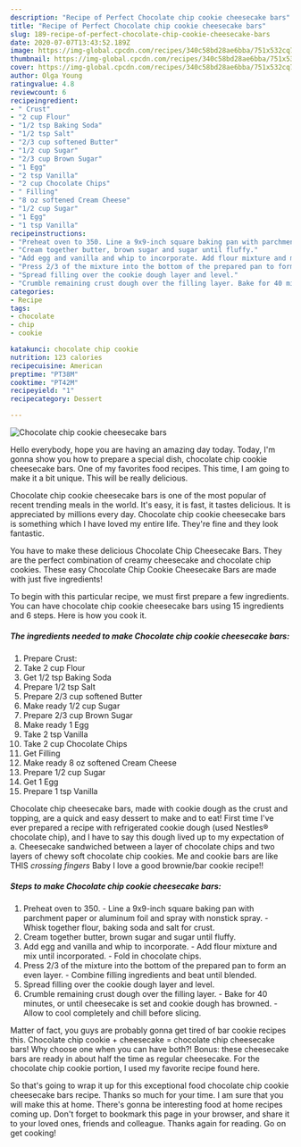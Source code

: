 ```yaml
---
description: "Recipe of Perfect Chocolate chip cookie cheesecake bars"
title: "Recipe of Perfect Chocolate chip cookie cheesecake bars"
slug: 189-recipe-of-perfect-chocolate-chip-cookie-cheesecake-bars
date: 2020-07-07T13:43:52.189Z
image: https://img-global.cpcdn.com/recipes/340c58bd28ae6bba/751x532cq70/chocolate-chip-cookie-cheesecake-bars-recipe-main-photo.jpg
thumbnail: https://img-global.cpcdn.com/recipes/340c58bd28ae6bba/751x532cq70/chocolate-chip-cookie-cheesecake-bars-recipe-main-photo.jpg
cover: https://img-global.cpcdn.com/recipes/340c58bd28ae6bba/751x532cq70/chocolate-chip-cookie-cheesecake-bars-recipe-main-photo.jpg
author: Olga Young
ratingvalue: 4.8
reviewcount: 6
recipeingredient:
- " Crust"
- "2 cup Flour"
- "1/2 tsp Baking Soda"
- "1/2 tsp Salt"
- "2/3 cup softened Butter"
- "1/2 cup Sugar"
- "2/3 cup Brown Sugar"
- "1 Egg"
- "2 tsp Vanilla"
- "2 cup Chocolate Chips"
- " Filling"
- "8 oz softened Cream Cheese"
- "1/2 cup Sugar"
- "1 Egg"
- "1 tsp Vanilla"
recipeinstructions:
- "Preheat oven to 350. Line a 9x9-inch square baking pan with parchment paper or aluminum foil and spray with nonstick spray. Whisk together flour, baking soda and salt for crust."
- "Cream together butter, brown sugar and sugar until fluffy."
- "Add egg and vanilla and whip to incorporate. Add flour mixture and mix until incorporated. Fold in chocolate chips."
- "Press 2/3 of the mixture into the bottom of the prepared pan to form an even layer. Combine filling ingredients and beat until blended."
- "Spread filling over the cookie dough layer and level."
- "Crumble remaining crust dough over the filling layer. Bake for 40 minutes, or until cheesecake is set and cookie dough has browned. Allow to cool completely and chill before slicing."
categories:
- Recipe
tags:
- chocolate
- chip
- cookie

katakunci: chocolate chip cookie 
nutrition: 123 calories
recipecuisine: American
preptime: "PT38M"
cooktime: "PT42M"
recipeyield: "1"
recipecategory: Dessert

---
```



![Chocolate chip cookie cheesecake bars](https://img-global.cpcdn.com/recipes/340c58bd28ae6bba/751x532cq70/chocolate-chip-cookie-cheesecake-bars-recipe-main-photo.jpg)

Hello everybody, hope you are having an amazing day today. Today, I'm gonna show you how to prepare a special dish, chocolate chip cookie cheesecake bars. One of my favorites food recipes. This time, I am going to make it a bit unique. This will be really delicious.

Chocolate chip cookie cheesecake bars is one of the most popular of recent trending meals in the world. It's easy, it is fast, it tastes delicious. It is appreciated by millions every day. Chocolate chip cookie cheesecake bars is something which I have loved my entire life. They're fine and they look fantastic.

You have to make these delicious Chocolate Chip Cheesecake Bars. They are the perfect combination of creamy cheesecake and chocolate chip cookies. These easy Chocolate Chip Cookie Cheesecake Bars are made with just five ingredients!


To begin with this particular recipe, we must first prepare a few ingredients. You can have chocolate chip cookie cheesecake bars using 15 ingredients and 6 steps. Here is how you cook it.

<!--inarticleads1-->

##### The ingredients needed to make Chocolate chip cookie cheesecake bars:

1. Prepare  Crust:
1. Take 2 cup Flour
1. Get 1/2 tsp Baking Soda
1. Prepare 1/2 tsp Salt
1. Prepare 2/3 cup softened Butter
1. Make ready 1/2 cup Sugar
1. Prepare 2/3 cup Brown Sugar
1. Make ready 1 Egg
1. Take 2 tsp Vanilla
1. Take 2 cup Chocolate Chips
1. Get  Filling
1. Make ready 8 oz softened Cream Cheese
1. Prepare 1/2 cup Sugar
1. Get 1 Egg
1. Prepare 1 tsp Vanilla


Chocolate chip cheesecake bars, made with cookie dough as the crust and topping, are a quick and easy dessert to make and to eat! First time I&#39;ve ever prepared a recipe with refrigerated cookie dough (used Nestles® chocolate chip), and I have to say this dough lived up to my expectation of a. Cheesecake sandwiched between a layer of chocolate chips and two layers of chewy soft chocolate chip cookies. Me and cookie bars are like THIS *crossing fingers* Baby I love a good brownie/bar cookie recipe!! 

<!--inarticleads2-->

##### Steps to make Chocolate chip cookie cheesecake bars:

1. Preheat oven to 350. - Line a 9x9-inch square baking pan with parchment paper or aluminum foil and spray with nonstick spray. - Whisk together flour, baking soda and salt for crust.
1. Cream together butter, brown sugar and sugar until fluffy.
1. Add egg and vanilla and whip to incorporate. - Add flour mixture and mix until incorporated. - Fold in chocolate chips.
1. Press 2/3 of the mixture into the bottom of the prepared pan to form an even layer. - Combine filling ingredients and beat until blended.
1. Spread filling over the cookie dough layer and level.
1. Crumble remaining crust dough over the filling layer. - Bake for 40 minutes, or until cheesecake is set and cookie dough has browned. - Allow to cool completely and chill before slicing.


Matter of fact, you guys are probably gonna get tired of bar cookie recipes this. Chocolate chip cookie + cheesecake = chocolate chip cheesecake bars! Why choose one when you can have both?! Bonus: these cheesecake bars are ready in about half the time as regular cheesecake. For the chocolate chip cookie portion, I used my favorite recipe found here. 

So that's going to wrap it up for this exceptional food chocolate chip cookie cheesecake bars recipe. Thanks so much for your time. I am sure that you will make this at home. There's gonna be interesting food at home recipes coming up. Don't forget to bookmark this page in your browser, and share it to your loved ones, friends and colleague. Thanks again for reading. Go on get cooking!
